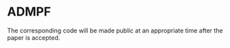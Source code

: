 # ADMPF
The corresponding code will be made public at an appropriate time after the paper is accepted.

